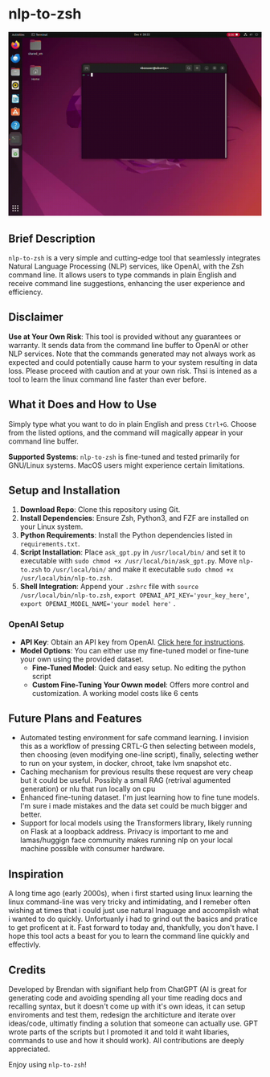 # nlp-to-zsh

![GIF of usage](screenshots/this.gif)

## Brief Description
`nlp-to-zsh` is a very simple and cutting-edge tool that seamlessly integrates Natural Language Processing (NLP) services, like OpenAI, with the Zsh command line. It allows users to type commands in plain English and receive command line suggestions, enhancing the user experience and efficiency.

## Disclaimer
**Use at Your Own Risk**: This tool is provided without any guarantees or warranty. It sends data from the command line buffer to OpenAI or other NLP services. Note that the commands generated may not always work as expected and could potentially cause harm to your system resulting in data loss. Please proceed with caution and at your own risk. Thsi is intened as a tool to learn the linux command line faster than ever before.

## What it Does and How to Use
Simply type what you want to do in plain English and press `Ctrl+G`. Choose from the listed options, and the command will magically appear in your command line buffer. 

**Supported Systems**: `nlp-to-zsh` is fine-tuned and tested primarily for GNU/Linux systems. MacOS users might experience certain limitations.

## Setup and Installation
1. **Download Repo**: Clone this repository using Git.
2. **Install Dependencies**: Ensure Zsh, Python3, and FZF are installed on your Linux system.
3. **Python Requirements**: Install the Python dependencies listed in `requirements.txt`.
4. **Script Installation**: Place `ask_gpt.py` in `/usr/local/bin/` and set it to executable with `sudo chmod +x /usr/local/bin/ask_gpt.py`. Move `nlp-to.zsh` to `/usr/local/bin/` and make it executable `sudo chmod +x /usr/local/bin/nlp-to.zsh`.
5. **Shell Integration**: Append your `.zshrc` file with `source /usr/local/bin/nlp-to.zsh`, `export OPENAI_API_KEY='your_key_here'`, `export OPENAI_MODEL_NAME='your model here'` .

### OpenAI Setup
- **API Key**: Obtain an API key from OpenAI. [Click here for instructions](link_to_openai_api_key_setup).
- **Model Options**: You can either use my fine-tuned model or fine-tune your own using the provided dataset.
   - **Fine-Tuned Model**: Quick and easy setup. No editing the python script
   - **Custom Fine-Tuning Your Owwn model**: Offers more control and customization. A working model costs like 6 cents

## Future Plans and Features
- Automated testing environment for safe command learning. I invision this as a workflow of pressing CRTL-G then selecting between models, then choosing (even modifying one-line script), finally, selecting wether to run on your system, in docker, chroot, take lvm snapshot etc.
- Caching mechanism for previous results these request are very cheap but it could be useful. Possibly a small RAG (retrival agumented generation) or nlu that run locally on cpu
- Enhanced fine-tuning dataset. I'm just learning how to fine tune models. I'm sure i made mistakes and the data set could be much bigger and better.
- Support for local models using the Transformers library, likely running on Flask at a loopback address. Privacy is important to me and lamas/huggign face community makes running nlp on your local machine possible with consumer hardware.

## Inspiration
A long time ago (early 2000s), when i first started using linux learning the linux command-line was very tricky and intimidating, and I remeber often wishing at times that i could just use natural lnaguage and accomplish what i wanted to do quickly. Unfortuanly i had to grind out the basics and pratice to get proficent at it. Fast forward to today and, thankfully, you don't have. I hope this tool acts a beast for you to learn the command line quickly and effectivly.

## Credits
Developed by Brendan with signifiant help from ChatGPT (AI is great for generating code and avoiding spending all your time reading docs and recalling syntax, but it doesn't come up with it's own ideas, it can setup enviroments and test them, redesign the architicture and iterate over ideas/code, ultimatly finding a solution that someone can actually use. GPT wrote parts of the scripts but I promoted it and told it waht libaries, commands to use and how it should work). All contributions are deeply appreciated.

Enjoy using `nlp-to-zsh`!